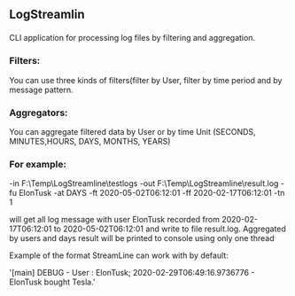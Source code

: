 <h2><p>LogStreamlin</p></h2>
<p>CLI application for processing log files by filtering and aggregation.<p>
<h3><p>Filters:<p></h3>
<p>You can use three kinds of filters(filter by User, filter by time period and by message pattern.<p>
<h3><p>Aggregators:<p></h3>
<p>You can aggregate filtered data by User or by time Unit (SECONDS, MINUTES,HOURS, DAYS, MONTHS, YEARS)<p>
<h3><p>For example:<p></h3>
<p>-in F:\Temp\LogStreamline\testlogs -out F:\Temp\LogStreamline\result.log -fu
ElonTusk -at DAYS -ft 2020-05-02T06:12:01 -ff 2020-02-17T06:12:01 -tn 1<p>
<p>will get all log message with user ElonTusk recorded from 2020-02-17T06:12:01
to 2020-05-02T06:12:01 and write to file result.log.
Aggregated by users and days result will be printed to console using only one
thread<p>
<p>Example of the format StreamLine can work with by default:<p>
<p>'[main] DEBUG - User : ElonTusk; 2020-02-29T06:49:16.9736776 - ElonTusk bought
Tesla.'<p>
